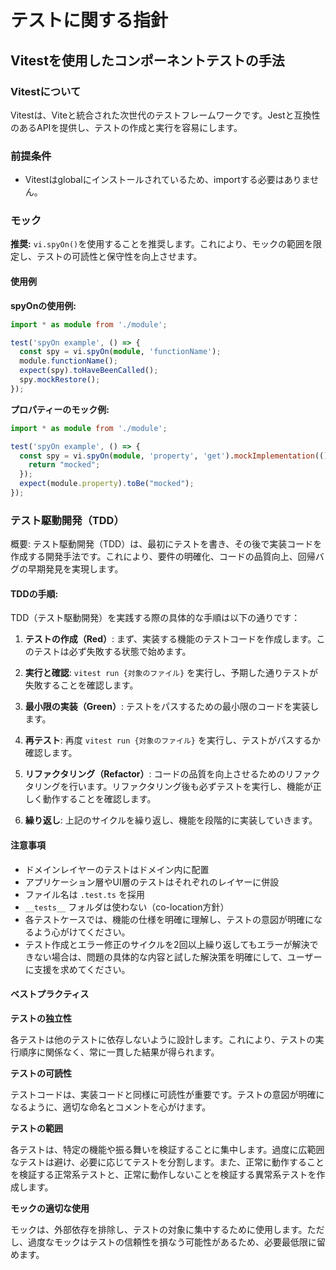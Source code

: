 # テストに関する指針

## Vitestを使用したコンポーネントテストの手法

### Vitestについて
Vitestは、Viteと統合された次世代のテストフレームワークです。Jestと互換性のあるAPIを提供し、テストの作成と実行を容易にします。

### 前提条件
- Vitestはglobalにインストールされているため、importする必要はありません。

### モック
**推奨:** `vi.spyOn()`を使用することを推奨します。これにより、モックの範囲を限定し、テストの可読性と保守性を向上させます。

#### 使用例

**spyOnの使用例:**

```typescript
import * as module from './module';

test('spyOn example', () => {
  const spy = vi.spyOn(module, 'functionName');
  module.functionName();
  expect(spy).toHaveBeenCalled();
  spy.mockRestore();
});
```

**プロパティーのモック例:**

```typescript
import * as module from './module';

test('spyOn example', () => {
  const spy = vi.spyOn(module, 'property', 'get').mockImplementation(() => {
    return "mocked";
  });
  expect(module.property).toBe("mocked");
});
```

### テスト駆動開発（TDD）
概要: テスト駆動開発（TDD）は、最初にテストを書き、その後で実装コードを作成する開発手法です。これにより、要件の明確化、コードの品質向上、回帰バグの早期発見を実現します。

#### TDDの手順:

TDD（テスト駆動開発）を実践する際の具体的な手順は以下の通りです：

1. **テストの作成（Red）**: まず、実装する機能のテストコードを作成します。このテストは必ず失敗する状態で始めます。

2. **実行と確認**: `vitest run {対象のファイル}` を実行し、予期した通りテストが失敗することを確認します。

3. **最小限の実装（Green）**: テストをパスするための最小限のコードを実装します。

4. **再テスト**: 再度 `vitest run {対象のファイル}` を実行し、テストがパスするか確認します。

5. **リファクタリング（Refactor）**: コードの品質を向上させるためのリファクタリングを行います。リファクタリング後も必ずテストを実行し、機能が正しく動作することを確認します。

6. **繰り返し**: 上記のサイクルを繰り返し、機能を段階的に実装していきます。

#### 注意事項
* ドメインレイヤーのテストはドメイン内に配置
* アプリケーション層やUI層のテストはそれぞれのレイヤーに併設
* ファイル名は `.test.ts` を採用
* `__tests__` フォルダは使わない（co-location方針）
* 各テストケースでは、機能の仕様を明確に理解し、テストの意図が明確になるよう心がけてください。
* テスト作成とエラー修正のサイクルを2回以上繰り返してもエラーが解決できない場合は、問題の具体的な内容と試した解決策を明確にして、ユーザーに支援を求めてください。

#### ベストプラクティス

**テストの独立性**

各テストは他のテストに依存しないように設計します。これにより、テストの実行順序に関係なく、常に一貫した結果が得られます。

**テストの可読性**

テストコードは、実装コードと同様に可読性が重要です。テストの意図が明確になるように、適切な命名とコメントを心がけます。

**テストの範囲**

各テストは、特定の機能や振る舞いを検証することに集中します。過度に広範囲なテストは避け、必要に応じてテストを分割します。また、正常に動作することを検証する正常系テストと、正常に動作しないことを検証する異常系テストを作成します。

**モックの適切な使用**

モックは、外部依存を排除し、テストの対象に集中するために使用します。ただし、過度なモックはテストの信頼性を損なう可能性があるため、必要最低限に留めます。

